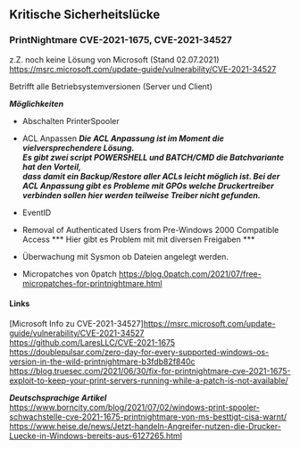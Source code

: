 ## Kritische Sicherheitslücke
### PrintNightmare CVE-2021-1675, CVE-2021-34527

z.Z. noch keine Lösung von Microsoft (Stand 02.07.2021)  
https://msrc.microsoft.com/update-guide/vulnerability/CVE-2021-34527  

Betrifft alle Betriebsystemversionen (Server und Client)

***Möglichkeiten***

* Abschalten PrinterSpooler

* ACL Anpassen
***Die ACL Anpassung ist im Moment die vielversprechendere Lösung.  
Es gibt zwei script POWERSHELL und BATCH/CMD die Batchvariante hat den Vorteil,  
dass damit ein Backup/Restore aller ACLs leicht möglich ist.
Bei der ACL Anpassung gibt es Probleme mit GPOs welche Druckertreiber verbinden sollen
hier werden teilweise Treiber nicht gefunden.***

* EventID

* Removal of Authenticated Users from Pre-Windows 2000 Compatible Access
*** Hier gibt es Problem mit mit diversen Freigaben ***

* Überwachung mit Sysmon ob Dateien angelegt werden. 

* Micropatches von 0patch
<https://blog.0patch.com/2021/07/free-micropatches-for-printnightmare.html>


#### Links
[Microsoft Info zu CVE-2021-34527]<https://msrc.microsoft.com/update-guide/vulnerability/CVE-2021-34527>  
<https://github.com/LaresLLC/CVE-2021-1675>  
<https://doublepulsar.com/zero-day-for-every-supported-windows-os-version-in-the-wild-printnightmare-b3fdb82f840c>  
<https://blog.truesec.com/2021/06/30/fix-for-printnightmare-cve-2021-1675-exploit-to-keep-your-print-servers-running-while-a-patch-is-not-available/>  

***Deutschsprachige Artikel***   
<https://www.borncity.com/blog/2021/07/02/windows-print-spooler-schwachstelle-cve-2021-1675-printnightmare-von-ms-besttigt-cisa-warnt/>  
<https://www.heise.de/news/Jetzt-handeln-Angreifer-nutzen-die-Drucker-Luecke-in-Windows-bereits-aus-6127265.html>  
